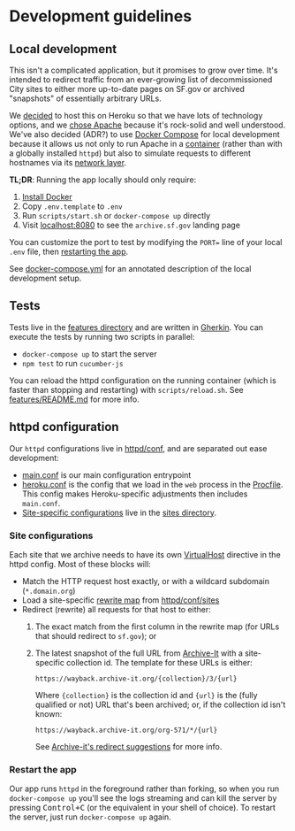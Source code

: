 # Development guidelines

## Local development

This isn't a complicated application, but it promises to grow over time. It's
intended to redirect traffic from an ever-growing list of decommissioned City
sites to either more up-to-date pages on SF.gov or archived "snapshots" of
essentially arbitrary URLs.

We [decided](./adr/001-hosting.md) to host this on Heroku so that we have lots
of technology options, and we [chose Apache](./adr/002-server.md) because it's
rock-solid and well understood. We've also decided (ADR?) to use [Docker Compose]
for local development because it allows us not only to run Apache in a
[container][] (rather than with a globally installed `httpd`) but also to
simulate requests to different hostnames via its [network layer][compose
networks].

**TL;DR**: Running the app locally should only require:

1. [Install Docker]
2. Copy `.env.template` to `.env`
3. Run `scripts/start.sh` or `docker-compose up` directly
4. Visit [localhost:8080](http://localhost:8080) to see the `archive.sf.gov`
   landing page

You can customize the port to test by modifying the `PORT=` line of your local
`.env` file, then [restarting the app](#restart-the-app).

See [docker-compose.yml](../docker-compose.yml) for an annotated description of
the local development setup.

## Tests
Tests live in the [features directory](../features) and are written in [Gherkin]. You can execute the tests by running two scripts in parallel:

- `docker-compose up` to start the server
- `npm test` to run `cucumber-js`

You can reload the httpd configuration on the running container (which is faster than stopping and restarting) with `scripts/reload.sh`. See [features/README.md](../features/README.md#readme) for more info.

## httpd configuration
Our `httpd` configurations live in [httpd/conf](../httpd/conf/), and are
separated out ease development:

- [main.conf][main config] is our main configuration entrypoint
- [heroku.conf](../httpd/conf/heroku.conf) is the config that we load in the
  `web` process in the [Procfile]. This config makes Heroku-specific adjustments
  then includes `main.conf`.
- [Site-specific configurations](#site-configurations) live in the [sites
  directory](../httpd/conf/sites/).

### Site configurations
Each site that we archive needs to have its own [VirtualHost] directive in the httpd config. Most of these blocks will:

- Match the HTTP request host exactly, or with a wildcard subdomain (`*.domain.org`) 
- Load a site-specific [rewrite map] from [httpd/conf/sites](../httpd/conf/sites)
- Redirect (rewrite) all requests for that host to either:
    1. The exact match from the first column in the rewrite map (for URLs that should redirect to `sf.gov`); or
    2. The latest snapshot of the full URL from [Archive-It] with a site-specific collection id. The template for these URLs is either:

        ```
        https://wayback.archive-it.org/{collection}/3/{url}
        ```

        Where `{collection}` is the collection id and `{url}` is the (fully qualified or not) URL that's been archived; or, if the collection id isn't known:
        
        ```
        https://wayback.archive-it.org/org-571/*/{url}
        ```
        
        See [Archive-it's redirect suggestions][archive redirects] for more info.


### Restart the app
Our app runs `httpd` in the foreground rather than forking, so when you run
`docker-compose up` you'll see the logs streaming and can kill the server by
pressing <kbd>Control+C</kbd> (or the equivalent in your shell of choice). To
restart the server, just run `docker-compose up` again.

[archive-it]: https://www.archive-it.org/
[archive redirects]: https://support.archive-it.org/hc/en-us/articles/360058264752-Redirecting-broken-links-to-web-archives-automatically
[compose networks]: https://docs.docker.com/compose/networking/
[container]: https://docs.docker.com/get-started/#what-is-a-container
[docker]: https://docs.docker.com/get-started/
[docker compose]: https://docs.docker.com/compose/
[docker volumes]: https://docs.docker.com/storage/volumes/
[gherkin]: https://cucumber.io/docs/gherkin/reference/
[install docker]: https://docs.docker.com/get-docker/
[procfile]: ../Procfile
[main config]: ../httpd/conf/main.conf
[virtualhost]: https://httpd.apache.org/docs/2.4/mod/core.html#virtualhost
[rewrite]: https://httpd.apache.org/docs/2.4/mod/mod_rewrite.html
[rewrite map]: https://httpd.apache.org/docs/2.4/mod/mod_rewrite.html#rewritemap
[redirect]: https://httpd.apache.org/docs/2.4/rewrite/avoid.html#redirect